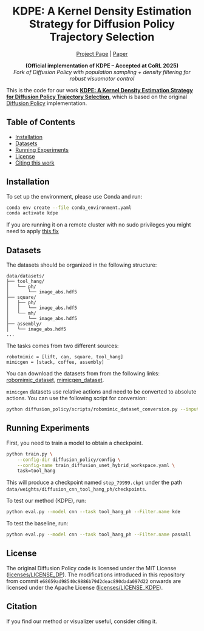 <div align="center">

# KDPE: A Kernel Density Estimation Strategy for Diffusion Policy Trajectory Selection

[Project Page](https://hsp-iit.github.io/KDPE/) | [Paper](https://arxiv.org/abs/2508.10511v1) 

**(Official implementation of KDPE – Accepted at CoRL 2025)**  
_Fork of Diffusion Policy with population sampling + density filtering for robust visuomotor control_

</div>

This is the code for our work **[KDPE: A Kernel Density Estimation Strategy for Diffusion Policy Trajectory Selection](https://arxiv.org/pdf/2508.10511)**, which is based on the original [Diffusion Policy](https://github.com/real-stanford/diffusion_policy) implementation.

## Table of Contents

- [Installation](#installation)
- [Datasets](#datasets)
- [Running Experiments](#running-experiments)
- [License](#license)
- [Citing this work](#citation)


## Installation

To set up the environment, please use Conda and run:

```bash
conda env create --file conda_environment.yaml
conda activate kdpe
```

If you are running it on a remote cluster with no sudo privileges you might need to apply [this fix](https://github.com/openai/mujoco-py/issues/627)

## Datasets

The datasets should be organized in the following structure:

```
data/datasets/
├── tool_hang/
│   └── ph/
│       └── image_abs.hdf5
├── square/
│   ├── ph/
│   │   └── image_abs.hdf5
│   └── mh/
│       └── image_abs.hdf5
├── assembly/
│   └── image_abs.hdf5
...
```

The tasks comes from two different sources:
```
robotmimic = [lift, can, square, tool_hang]
mimicgen = [stack, coffee, assembly]
```
You can download the datasets from from the following links: [robomimic_dataset](https://diffusion-policy.cs.columbia.edu/data/training/robomimic_image.zip), [mimicgen_dataset](https://huggingface.co/datasets/amandlek/mimicgen_datasets/tree/main/core).

`mimicgen` datasets use relative actions and need to be converted to absolute actions. You can use the following script for conversion:

```bash
python diffusion_policy/scripts/robomimic_dataset_conversion.py --input /path/to/your/dataset.hdf5 --output /path/to/your/output_dataset.hdf5
```

## Running Experiments

First, you need to train a model to obtain a checkpoint.

```bash
python train.py \
    --config-dir diffusion_policy/config \
    --config-name train_diffusion_unet_hybrid_workspace.yaml \
    task=tool_hang
```

This will produce a checkpoint named `step_79999.ckpt` under the path `data/weights/diffusion_cnn_tool_hang_ph/checkpoints`.

To test our method (KDPE), run:

```bash
python eval.py --model cnn --task tool_hang_ph --Filter.name kde
```

To test the baseline, run:

```bash
python eval.py --model cnn --task tool_hang_ph --Filter.name passall
```

## License

The original Diffusion Policy code is licensed under the MIT License ([licenses/LICENSE_DP](licenses/LICENSE_DP)). The modifications introduced in this repository from commit `e68659ad98540c9886b79d2deac890dada097d22` onwards are licensed under the Apache License ([licenses/LICENSE_KDPE](licenses/LICENSE_KDPE)).

## Citation

If you find our method or visualizer useful, consider citing it.
